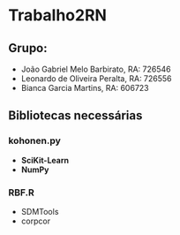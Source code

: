 # Trabalho2RN

## Grupo:
- João Gabriel Melo Barbirato, RA: 726546
- Leonardo de Oliveira Peralta, RA: 726556
- Bianca Garcia Martins, RA: 606723

## Bibliotecas necessárias
### kohonen.py
- **SciKit-Learn**
- **NumPy**

### RBF.R
- SDMTools
- corpcor
